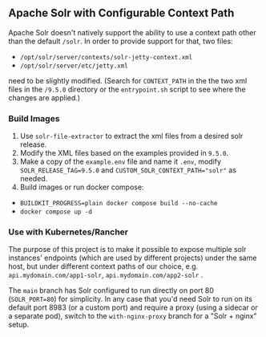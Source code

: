 ## Apache Solr with Configurable Context Path

Apache Solr doesn't natively support the ability to use a context path other than the default `/solr`. In order to provide support for that, two files:
- `/opt/solr/server/contexts/solr-jetty-context.xml`
- `/opt/solr/server/etc/jetty.xml`

need to be slightly modified. (Search for `CONTEXT_PATH` in the the two xml files in the `/9.5.0` directory or the `entrypoint.sh` script to see where the changes are applied.)

### Build Images

1. Use `solr-file-extractor` to extract the xml files from a desired solr release.
2. Modify the XML files based on the examples provided in `9.5.0`.
3. Make a copy of the `example.env` file and name it `.env`, modify `SOLR_RELEASE_TAG=9.5.0` and `CUSTOM_SOLR_CONTEXT_PATH="solr"` as needed.
4. Build images or run docker compose:
- `BUILDKIT_PROGRESS=plain docker compose build --no-cache`
- `docker compose up -d`

### Use with Kubernetes/Rancher

The purpose of this project is to make it possible to expose multiple solr instances' endpoints (which are used by different projects) under the same host, but under different context paths of our choice, e.g. `api.mydomain.com/app1-solr`, `api.mydomain.com/app2-solr` .

The `main` branch has Solr configured to run directly on port 80 (`SOLR_PORT=80`) for simplicity.
In any case that you'd need Solr to run on its default port 8983 (or a custom port) and require a proxy (using a sidecar or a separate pod), switch to the `with-nginx-proxy` branch for a "Solr + nginx" setup.